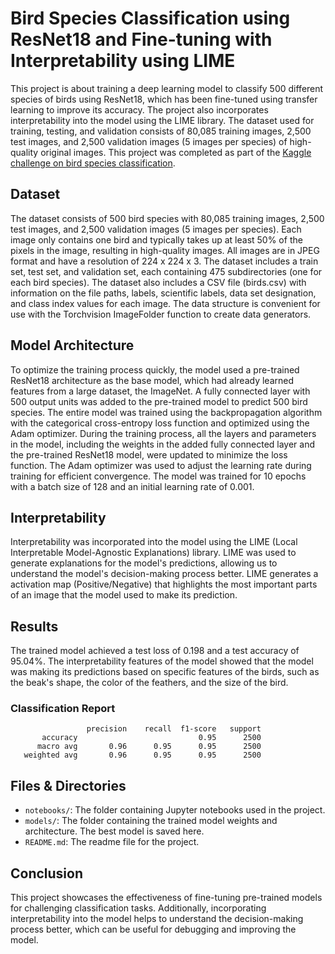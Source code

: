 # Bird Species Classification using ResNet18 and Fine-tuning with Interpretability using LIME
This project is about training a deep learning model to classify 500 different species of birds using ResNet18, which has been fine-tuned using transfer learning to improve its accuracy. The project also incorporates interpretability into the model using the LIME library. The dataset used for training, testing, and validation consists of 80,085 training images, 2,500 test images, and 2,500 validation images (5 images per species) of high-quality original images. This project was completed as part of the [Kaggle challenge on bird species classification](https://www.kaggle.com/datasets/gpiosenka/100-bird-species).

## Dataset
The dataset consists of 500 bird species with 80,085 training images, 2,500 test images, and 2,500 validation images (5 images per species). Each image only contains one bird and typically takes up at least 50% of the pixels in the image, resulting in high-quality images. All images are in JPEG format and have a resolution of 224 x 224 x 3. The dataset includes a train set, test set, and validation set, each containing 475 subdirectories (one for each bird species). The dataset also includes a CSV file (birds.csv) with information on the file paths, labels, scientific labels, data set designation, and class index values for each image. The data structure is convenient for use with the Torchvision ImageFolder function to create data generators.

## Model Architecture
To optimize the training process quickly, the model used a pre-trained ResNet18 architecture as the base model, which had already learned features from a large dataset, the ImageNet. A fully connected layer with 500 output units was added to the pre-trained model to predict 500 bird species. The entire model was trained using the backpropagation algorithm with the categorical cross-entropy loss function and optimized using the Adam optimizer. During the training process, all the layers and parameters in the model, including the weights in the added fully connected layer and the pre-trained ResNet18 model, were updated to minimize the loss function. The Adam optimizer was used to adjust the learning rate during training for efficient convergence. The model was trained for 10 epochs with a batch size of 128 and an initial learning rate of 0.001.

## Interpretability
Interpretability was incorporated into the model using the LIME (Local Interpretable Model-Agnostic Explanations) library. LIME was used to generate explanations for the model's predictions, allowing us to understand the model's decision-making process better. LIME generates a activation map (Positive/Negative) that highlights the most important parts of an image that the model used to make its prediction.

## Results
The trained model achieved a test loss of 0.198 and a test accuracy of 95.04%. The interpretability features of the model showed that the model was making its predictions based on specific features of the birds, such as the beak's shape, the color of the feathers, and the size of the bird.

### Classification Report
```
                 precision    recall  f1-score   support
       accuracy                           0.95      2500
      macro avg       0.96      0.95      0.95      2500
   weighted avg       0.96      0.95      0.95      2500
```

## Files & Directories
- `notebooks/`: The folder containing Jupyter notebooks used in the project.
- `models/`: The folder containing the trained model weights and architecture. The best model is saved here.
- `README.md`: The readme file for the project.

## Conclusion
This project showcases the effectiveness of fine-tuning pre-trained models for challenging classification tasks. Additionally, incorporating interpretability into the model helps to understand the decision-making process better, which can be useful for debugging and improving the model.
